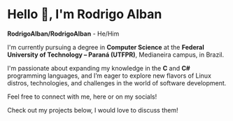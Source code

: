 <h1>Hello 👋, I'm Rodrigo Alban</h1>

<p><strong>RodrigoAlban/RodrigoAlban</strong> - He/Him</p>

<p>I'm currently pursuing a degree in <strong>Computer Science</strong> at the <strong>Federal University of Technology – Paraná (UTFPR)</strong>, Medianeira campus, in Brazil.</p>

<p>I'm passionate about expanding my knowledge in the <strong>C</strong> and <strong>C#</strong> programming languages, and I’m eager to explore new flavors of Linux distros, technologies, and challenges in the world of software development.</p>

<p>Feel free to connect with me, here or on my socials!</p>

<p>Check out my projects below, I would love to discuss them!</p>

